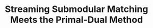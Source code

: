 ---
title: "Streaming Submodular Matching Meets the Primal-Dual Method"
collection: publications
coauthors: 'David Wajc'
permalink: /publication/7_smsm
venue: 'SODA 2021'
paperurl: 'https://arxiv.org/abs/2008.10062'
---